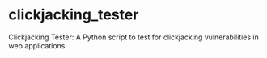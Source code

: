 # clickjacking_tester
Clickjacking Tester: A Python script to test for clickjacking vulnerabilities in web applications.
